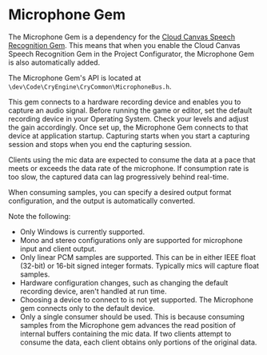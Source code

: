 # Microphone Gem<a name="gems-system-gem-microphone"></a>

The Microphone Gem is a dependency for the [Cloud Canvas Speech Recognition Gem](gems-system-gem-aws-cloud-gems.md)\. This means that when you enable the Cloud Canvas Speech Recognition Gem in the Project Configurator, the Microphone Gem is also automatically added\.

The Microphone Gem's API is located at `\dev\Code\CryEngine\CryCommon\MicrophoneBus.h`\.

This gem connects to a hardware recording device and enables you to capture an audio signal\. Before running the game or editor, set the default recording device in your Operating System\. Check your levels and adjust the gain accordingly\. Once set up, the Microphone Gem connects to that device at application startup\. Capturing starts when you start a capturing session and stops when you end the capturing session\.

Clients using the mic data are expected to consume the data at a pace that meets or exceeds the data rate of the microphone\. If consumption rate is too slow, the captured data can lag progressively behind real\-time\.

When consuming samples, you can specify a desired output format configuration, and the output is automatically converted\.

Note the following:
+ Only Windows is currently supported\.
+ Mono and stereo configurations only are supported for microphone input and client output\.
+ Only linear PCM samples are supported\. This can be in either IEEE float \(32\-bit\) or 16\-bit signed integer formats\. Typically mics will capture float samples\.
+ Hardware configuration changes, such as changing the default recording device, aren't handled at run time\.
+ Choosing a device to connect to is not yet supported\. The Microphone gem connects only to the default device\.
+ Only a single consumer should be used\. This is because consuming samples from the Microphone gem advances the read position of internal buffers containing the mic data\. If two clients attempt to consume the data, each client obtains only portions of the original data\.